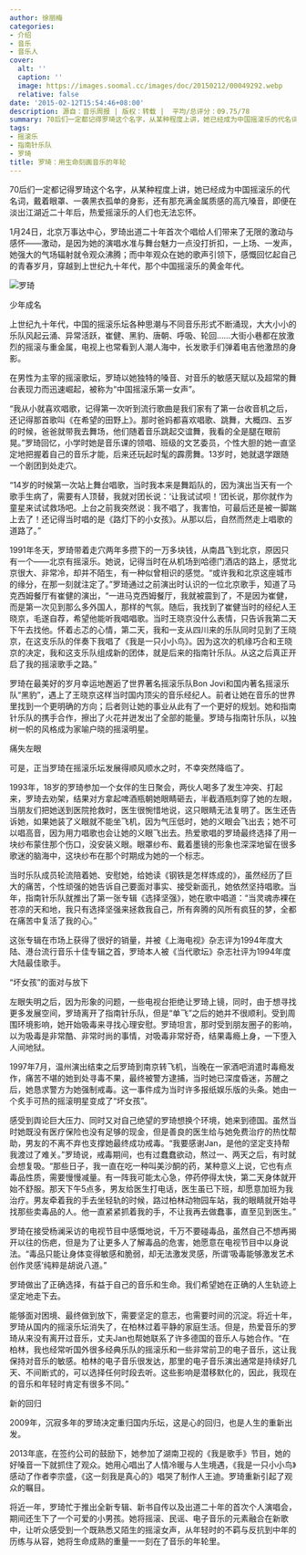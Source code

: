 ```yaml
---
author: 徐丽梅
categories:
- 介绍
- 音乐
- 音乐人
cover:
  alt: ''
  caption: ''
  image: https://images.soomal.cc/images/doc/20150212/00049292.webp
  relative: false
date: '2015-02-12T15:54:46+08:00'
description: 源自：音乐周报 | 版权：转载 |  平均/总评分：09.75/78
summary: 70后们一定都记得罗琦这个名字，从某种程度上讲，她已经成为中国摇滚乐的代名词，戴着眼罩、一袭黑衣孤单的身影，还有那充满金属质感的高亢嗓音，即便在淡出江湖近二十年后，热爱摇滚乐的人们也无法忘怀。1月24日，北京万事达中心，罗琦出道二十年首次个唱给人们带来了无限的激动与感怀――激动……
tags:
- 摇滚乐
- 指南针乐队
- 罗琦
title: 罗琦：用生命刻画音乐的年轮
---
```


70后们一定都记得罗琦这个名字，从某种程度上讲，她已经成为中国摇滚乐的代名词，戴着眼罩、一袭黑衣孤单的身影，还有那充满金属质感的高亢嗓音，即便在淡出江湖近二十年后，热爱摇滚乐的人们也无法忘怀。

1月24日，北京万事达中心，罗琦出道二十年首次个唱给人们带来了无限的激动与感怀――激动，是因为她的演唱水准与舞台魅力一点没打折扣，一上场、一发声，她强大的气场辐射就令观众沸腾；而中年观众在她的歌声引领下，感慨回忆起自己的青春岁月，穿越到上世纪九十年代，那个中国摇滚乐的黄金年代。

![罗琦](https://images.soomal.cc/images/doc/20150212/00049292.webp)





少年成名

上世纪九十年代，中国的摇滚乐坛各种思潮与不同音乐形式不断涌现，大大小小的乐队风起云涌、异常活跃，崔健、黑豹、唐朝、呼吸、轮回……大街小巷都在放激烈的摇滚与重金属，电视上也常看到人潮人海中，长发歌手们弹着电吉他激昂的身影。

在男性为主宰的摇滚歌坛，罗琦以她独特的嗓音、对音乐的敏感天赋以及超常的舞台表现力而迅速崛起，被称为“中国摇滚乐第一女声”。

“我从小就喜欢唱歌，记得第一次听到流行歌曲是我们家有了第一台收音机之后，还记得那首歌叫《在希望的田野上》。那时爸妈都喜欢唱歌、跳舞，大概四、五岁的时候，爸爸就带我去舞场，他们随着音乐跳起交谊舞，我看的全是腿在眼前晃。”罗琦回忆，小学时她是音乐课的领唱、班级的文艺委员，个性大胆的她一直坚定地把握着自己的音乐才能，后来还玩起时髦的霹雳舞。13岁时，她就退学跟随一个剧团到处走穴。

“14岁的时候第一次站上舞台唱歌，当时我本来是舞蹈队的，因为演出当天有一个歌手生病了，需要有人顶替，我就对团长说：‘让我试试呗！’团长说，那你就作为童星来试试救场吧。上台之前我突然说：我不唱了，我害怕，可最后还是被一脚踹上去了！还记得当时唱的是《路灯下的小女孩》。从那以后，自然而然走上唱歌的道路了。”

1991年冬天，罗琦带着走穴两年多攒下的一万多块钱，从南昌飞到北京，原因只有一个――北京有摇滚乐。她说，记得当时在从机场到哈德门酒店的路上，感觉北京很大、非常冷，却并不陌生，有一种似曾相识的感觉。“或许我和北京这座城市的缘分，在那一刻就注定了。”罗琦通过之前演出时认识的一位北京歌手，知道了马克西姆餐厅有崔健的演出，“一进马克西姆餐厅，我就被震到了，不是因为崔健，而是第一次见到那么多外国人，那样的气氛。随后，我找到了崔健当时的经纪人王晓京，毛遂自荐，希望他能听我唱唱歌。当时王晓京没什么表情，只告诉我第二天下午去找他。怀着忐忑的心情，第二天，我和一支从四川来的乐队同时见到了王晓京，在这支乐队的伴奏下我唱了《我是一只小小鸟》。因为这次的机缘巧合和王晓京的决定，我和这支乐队组成新的团体，就是后来的指南针乐队。从这之后真正开启了我的摇滚歌手之路。”

罗琦在最美好的岁月幸运地邂逅了世界著名摇滚乐队Bon Jovi和国内著名摇滚乐队“黑豹”，遇上了王晓京这样当时国内顶尖的音乐经纪人。前者让她在音乐的世界里找到一个更明确的方向；后者则让她的事业从此有了一个更好的规划。她和指南针乐队的携手合作，擦出了火花并迸发出了全部的能量。罗琦与指南针乐队，以独树一帜的风格成为家喻户晓的摇滚明星。

痛失左眼

可是，正当罗琦在摇滚乐坛发展得顺风顺水之时，不幸突然降临了。

1993年，18岁的罗琦参加一个女伴的生日聚会，两伙人喝多了发生冲突、打起来，罗琦去劝架，结果对方拿起啤酒瓶朝她眼睛砸去，半截酒瓶刺穿了她的左眼，当朋友们把她送到医院抢救时，医生很惋惜地说，这只眼睛无法复明了。医生还告诉她，如果她装了义眼就不能坐飞机，因为气压低时，她的义眼会飞出去；她不可以唱高音，因为用力唱歌也会让她的义眼飞出去。热爱歌唱的罗琦最终选择了用一块纱布蒙住那个伤口，没安装义眼。眼罩纱布、戴着墨镜的形象也深深地留在很多歌迷的脑海中，这块纱布在那个时期成为她的一个标志。

当时乐队成员轮流陪着她、安慰她，给她读《钢铁是怎样炼成的》，虽然经历了巨大的痛苦，个性顽强的她告诉自己要面对事实、接受新面孔，她依然坚持唱歌。当年，指南针乐队就推出了第一张专辑《选择坚强》，她在歌中唱道：“当灵魂赤裸在苍凉的天和地，我只有选择坚强来拯救我自己，所有奔腾的风所有疯狂的梦，全都在痛苦中复活了我的心。”

这张专辑在市场上获得了很好的销量，并被《上海电视》杂志评为1994年度大陆、港台流行音乐十佳专辑之首，罗琦本人被《当代歌坛》杂志社评为1994年度大陆最佳歌手。

“坏女孩”的面对与放下

左眼失明之后，因为形象的问题，一些电视台拒绝让罗琦上镜，同时，由于想寻找更多发展空间，罗琦离开了指南针乐队，但是“单飞”之后的她并不很顺利。受到周围环境影响，她开始吸毒来寻找心理安慰。罗琦坦言，那时受到朋友圈子的影响，以为吸毒是非常酷、非常时尚的事情，对吸毒非常好奇，结果毒瘾上身，一下堕入人间地狱。

1997年7月，温州演出结束之后罗琦到南京转飞机，当晚在一家酒吧消遣时毒瘾发作，痛苦不堪的她到处寻毒不果，最终被警方逮捕，当时她已深度昏迷，苏醒之后，她恳求警方为她强制戒毒。这一事件成为当时许多报纸娱乐版的头条。她由一个炙手可热的摇滚明星变成了“坏女孩”。

感受到舆论巨大压力、同时又对自己绝望的罗琦想换个环境，她来到德国。虽然当时她既没有医疗保险也没有足够的现金，但是善良的医生给与她免费治疗的热忱帮助，男友的不离不弃也支撑她最终成功戒毒。“我要感谢Jan，是他的坚定支持帮我渡过了难关。”罗琦说，戒毒期间，也有过蠢蠢欲动，熬过一、两天之后，有时就会想复吸。“那些日子，我一直在吃一种叫美沙酮的药，某种意义上说，它也有点毒品性质，需要慢慢减量。有一阵我可能太心急，停药停得太快，第二天身体就开始不舒服。那天下午5点多，男友给医生打电话，医生虽已下班，却愿意加班为我治疗。男友牵着我的手去坐轻轨的时候，路过柏林动物园车站，我的眼睛就开始寻找那些卖毒品的人。他一直紧紧抓着我的手，不让我再去做蠢事，直至见到医生。”

罗琦在接受杨澜采访的电视节目中感慨地说，千万不要碰毒品，虽然自己不想再揭开以往的伤疤，但是为了让更多人了解毒品的危害，她愿意在电视节目中以身说法。“毒品只能让身体变得敏感和脆弱，却无法激发灵感，所谓‘吸毒能够激发艺术创作灵感’纯粹是胡说八道。”

罗琦做出了正确选择，有益于自己的音乐和生命。我们希望她在正确的人生轨迹上坚定地走下去。

能够面对困境、最终做到放下，需要坚定的意志，也需要时间的沉淀。将近十年，罗琦从国内的摇滚乐坛消失了，在柏林过着平静的家庭生活。但是，热爱音乐的罗琦从来没有离开过音乐，丈夫Jan也帮她联系了许多德国的音乐人与她合作。“在柏林，我也经常听国外很多经典乐队的摇滚乐和一些非常前卫的电子音乐，这让我保持对音乐的敏感。柏林的电子音乐很发达，那里的电子音乐演出通常是持续好几天、不间断式的，可以选择任何时段去听。这些影响是潜移默化的，因此，我现在的音乐和年轻时肯定有很多不同。”

新的回归

2009年，沉寂多年的罗琦决定重归国内乐坛，这是心的回归，也是人生的重新出发。

2013年底，在签约公司的鼓励下，她参加了湖南卫视的《我是歌手》节目，她的好嗓音一下就抓住了观众。她用心唱出了人情冷暖与人生境遇，《我是一只小小鸟》感动了作者李宗盛，《这一刻我是真心的》唱哭了制作人王迪。罗琦重新引起了观众的瞩目。

将近一年，罗琦忙于推出全新专辑、新书自传以及出道二十年的首次个人演唱会，期间还生下了一个可爱的小男孩。她将摇滚、民谣、电子音乐的元素融合在新歌中，让听众感受到一个既熟悉又陌生的摇滚女声，从年轻时的不羁与反抗到中年的历练与从容，她将生命成熟的重量一一刻在了音乐的年轮里。